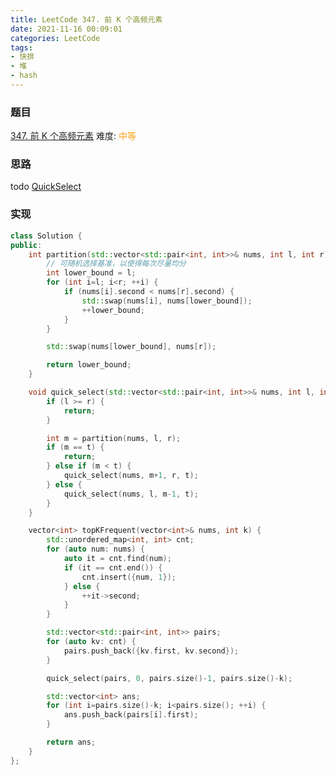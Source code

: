 ```yaml
---
title: LeetCode 347. 前 K 个高频元素
date: 2021-11-16 00:09:01
categories: LeetCode
tags:
- 快排
- 堆
- hash
---
```


### 题目
[347. 前 K 个高频元素](https://leetcode-cn.com/problems/top-k-frequent-elements/)
难度: <span style="color: rgba(255, 161, 25, 1);">中等</span>

<!-- more -->

### 思路
todo
[QuickSelect](https://algs4.cs.princeton.edu/lectures/demo/23DemoQuickSelect.pdf)

### 实现
``` cpp
class Solution {
public:
    int partition(std::vector<std::pair<int, int>>& nums, int l, int r) {
        // 可随机选择基准，以使得每次尽量均分
        int lower_bound = l;
        for (int i=l; i<r; ++i) {
            if (nums[i].second < nums[r].second) {
                std::swap(nums[i], nums[lower_bound]);
                ++lower_bound;
            }
        }

        std::swap(nums[lower_bound], nums[r]);

        return lower_bound;
    }

    void quick_select(std::vector<std::pair<int, int>>& nums, int l, int r, int t) {
        if (l >= r) {
            return;
        }

        int m = partition(nums, l, r);
        if (m == t) {
            return;
        } else if (m < t) {
            quick_select(nums, m+1, r, t);
        } else {
            quick_select(nums, l, m-1, t);
        }
    }

    vector<int> topKFrequent(vector<int>& nums, int k) {
        std::unordered_map<int, int> cnt;
        for (auto num: nums) {
            auto it = cnt.find(num);
            if (it == cnt.end()) {
                cnt.insert({num, 1});
            } else {
                ++it->second;
            }
        }

        std::vector<std::pair<int, int>> pairs;
        for (auto kv: cnt) {
            pairs.push_back({kv.first, kv.second});
        }

        quick_select(pairs, 0, pairs.size()-1, pairs.size()-k);

        std::vector<int> ans;
        for (int i=pairs.size()-k; i<pairs.size(); ++i) {
            ans.push_back(pairs[i].first);
        }

        return ans;
    }
};
```
